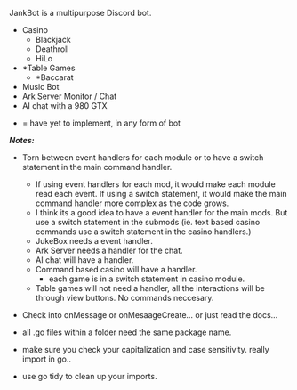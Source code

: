 JankBot is a multipurpose Discord bot.
- Casino
    - Blackjack
    - Deathroll
    - HiLo
- *Table Games
    - *Baccarat
- Music Bot
- Ark Server Monitor / Chat
- AI chat with a 980 GTX

* = have yet to implement, in any form of bot


***Notes:***


- Torn between event handlers for each module or to have a switch statement in the main command handler.
    - If using event handlers for each mod, it would make each module read each event. If using a switch statement, it would make the main command handler more complex as the code grows. 
    - I think its a good idea to have a event handler for the main mods. But use a switch statement in the submods (ie. text based casino commands use a switch statement in the casino handlers.)
    - JukeBox needs a event handler.
    - Ark Server needs a handler for the chat.
    - AI chat will have a handler.
    - Command based casino will have a handler.
        - each game is in a switch statement in casino module.
    - Table games will not need a handler, all the interactions will be through view buttons. No commands neccesary. 

- Check into onMessage or onMesaageCreate... or just read the docs...


- all .go files within a folder need the same package name.
- make sure you check your capitalization and case sensitivity. really import in go.. 
- use go tidy to clean up your imports.
